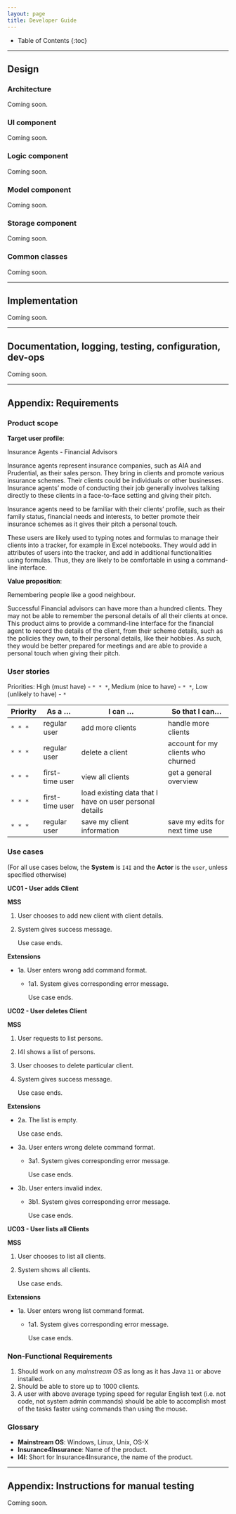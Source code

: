 ```yaml
---
layout: page
title: Developer Guide
---
```

* Table of Contents
{:toc}

--------------------------------------------------------------------------------------------------------------------

## **Design**

### Architecture

Coming soon.

### UI component

Coming soon.

### Logic component

Coming soon.

### Model component

Coming soon.


### Storage component

Coming soon.

### Common classes

Coming soon.

--------------------------------------------------------------------------------------------------------------------

## **Implementation**

Coming soon.

--------------------------------------------------------------------------------------------------------------------

## **Documentation, logging, testing, configuration, dev-ops**

Coming soon.

--------------------------------------------------------------------------------------------------------------------

## **Appendix: Requirements**

### Product scope

**Target user profile**:

Insurance Agents - Financial Advisors

Insurance agents represent insurance companies, such as AIA and Prudential, as their sales person. They bring in 
clients and promote various insurance schemes. Their clients could be individuals or other businesses. Insurance agents’ 
mode of conducting their job generally involves talking directly to these clients in a face-to-face setting and giving 
their pitch. 

Insurance agents need to be familiar with their clients’ profile, such as their family status, financial needs and 
interests, to better promote their insurance schemes as it gives their pitch a personal touch. 

These users are likely used to typing notes and formulas to manage their clients into a tracker, for example in  Excel 
notebooks. They would add in attributes of users into the tracker, and add in additional functionalities using formulas. 
Thus, they are likely to be comfortable in using a command-line interface.

**Value proposition**: 

Remembering people like a good neighbour.

Successful Financial advisors can have more than a hundred clients. They may not be able to remember the personal 
details of all their clients at once. This product aims to provide a command-line interface for the financial agent to 
record the details of the client, from their scheme details, such as the policies they own, to their personal details, 
like their hobbies. As such, they would be better prepared for meetings and are able to provide a personal touch when 
giving their pitch.


### User stories

Priorities: High (must have) - `* * *`, Medium (nice to have) - `* *`, Low (unlikely to have) - `*`

| Priority | As a …                                     | I can …                        | So that I can…                                                         |
| -------- | ------------------------------------------ | ------------------------------ | ---------------------------------------------------------------------- |
| `* * *`  | regular user                               | add more clients               | handle more clients                                                    |
| `* * *`  | regular user                               | delete a client                | account for my clients who churned                                     |
| `* * *`  | first-time user                            | view all clients               | get a general overview                                                 |
| `* * *`  | first-time user                            | load existing data that I have on user personal details |                                               |
| `* * *`  | regular user                               | save my client information     | save my edits for next time use                                        |


### Use cases

(For all use cases below, the **System** is `I4I` and the **Actor** is the `user`, unless specified otherwise)

**UC01 - User adds Client**

**MSS**

1. User chooses to add new client with client details.
2. System gives success message.

    Use case ends.

**Extensions**

* 1a. User enters wrong add command format.

    * 1a1. System gives corresponding error message.

      Use case ends.

**UC02 - User deletes Client**

**MSS**

1. User requests to list persons.
2. I4I shows a list of persons.
3. User chooses to delete particular client.
4. System gives success message.

    Use case ends.

**Extensions**

* 2a. The list is empty.

  Use case ends.

* 3a. User enters wrong delete command format.

    * 3a1. System gives corresponding error message.

      Use case ends.
      
* 3b. User enters invalid index.

    * 3b1. System gives corresponding error message.

      Use case ends.

**UC03 - User lists all Clients**

**MSS**

1. User chooses to list all clients.
2. System shows all clients.

    Use case ends.

**Extensions**

* 1a. User enters wrong list command format.

    * 1a1. System gives corresponding error message.

      Use case ends.
      
### Non-Functional Requirements

1.  Should work on any _mainstream OS_ as long as it has Java `11` or above installed.
2.  Should be able to store up to 1000 clients.
3.  A user with above average typing speed for regular English text (i.e. not code, not system admin commands) 
should be able to accomplish most of the tasks faster using commands than using the mouse.

### Glossary

* **Mainstream OS**: Windows, Linux, Unix, OS-X
* **Insurance4Insurance**: Name of the product.
* **I4I**: Short for Insurance4Insurance, the name of the product.

--------------------------------------------------------------------------------------------------------------------

## **Appendix: Instructions for manual testing**

Coming soon.
